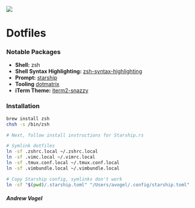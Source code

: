 ![](https://cnet1.cbsistatic.com/img/-r7adjMKEoTeUc3E54Bp6AOBxLk=/1600x900/2017/10/16/89b1c377-e514-4428-9221-c4493d07b509/matrix-code.jpg)

Dotfiles
===

### Notable Packages

* **Shell:** zsh
* **Shell Syntax Highlighting:** [zsh-syntax-highlighting](https://github.com/zsh-users/zsh-syntax-highlighting)
* **Prompt:** [starship](https://starship.rs)
* **Tooling** [dotmatrix](https://github.com/hashrocket/dotmatrix)
* **iTerm Theme:** [iterm2-snazzy](https://github.com/sindresorhus/iterm2-snazzy)


### Installation

```sh
brew install zsh
chsh -s /bin/zsh

# Next, follow install instructions for Starship.rs

# Symlink dotfiles
ln -sf .zshrc.local ~/.zshrc.local
ln -sf .vimc.local ~/.vimrc.local
ln -sf .tmux.conf.local ~/.tmux.conf.local
ln -sf .vimbundle.local ~/.vimbundle.local

# Copy Starship config, symlinks don't work
ln -sf "$(pwd)/.starship.toml" "/Users/avogel/.config/starship.toml"
```


##### Andrew Vogel
